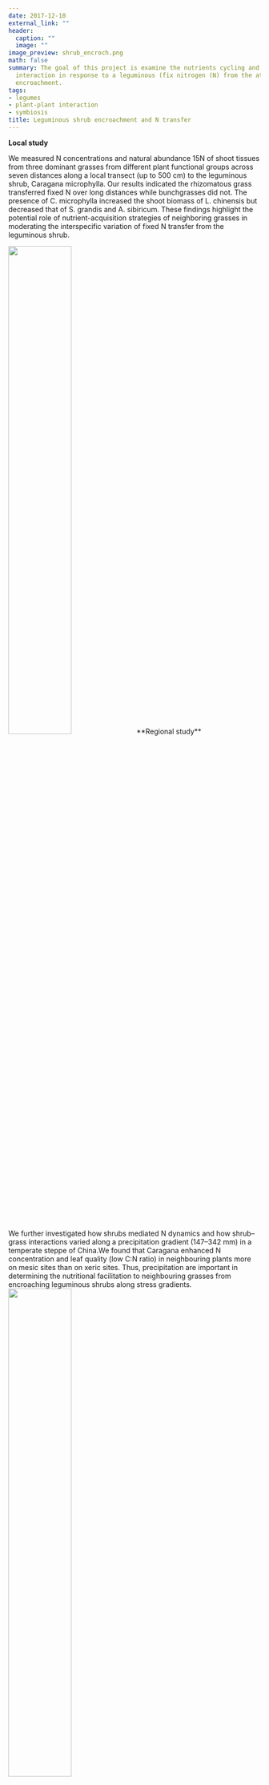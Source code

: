 ```yaml
---
date: 2017-12-10
external_link: ""
header:
  caption: ""
  image: ""
image_preview: shrub_encroch.png
math: false
summary: The goal of this project is examine the nutrients cycling and plant-plant
  interaction in response to a leguminous (fix nitrogen (N) from the atmosphere) shrub
  encroachment.
tags:
- legumes
- plant-plant interaction
- symbiosis
title: Leguminous shrub encroachment and N transfer
---
```


**Local study**
 
We measured N concentrations and natural abundance 15N of shoot tissues from three dominant grasses from different plant functional groups across seven distances along a local transect (up to 500 cm) to the leguminous shrub, Caragana microphylla. Our results indicated the rhizomatous grass transferred fixed N over long distances while bunchgrasses did not. The presence of C. microphylla increased the shoot biomass of L. chinensis but decreased that of S. grandis and A. sibiricum. These findings highlight the potential role of nutrient-acquisition strategies of neighboring grasses in moderating the interspecific variation of fixed N transfer from the leguminous shrub.

<img src="/project/shrub_files/shrub_encroch_results.png" alt="" width="50%"/>
**Regional study**

We further investigated how shrubs mediated N dynamics and how shrub–grass interactions varied along a precipitation gradient (147–342 mm) in a temperate steppe of China.We found that Caragana enhanced N concentration and leaf quality (low C:N ratio) in neighbouring plants more on mesic sites than on xeric sites. Thus, precipitation are important in determining the nutritional facilitation to neighbouring grasses from encroaching leguminous shrubs along stress gradients.
<img src="/project/shrub_files/shrub_encroch.png" alt="" width="50%"/>